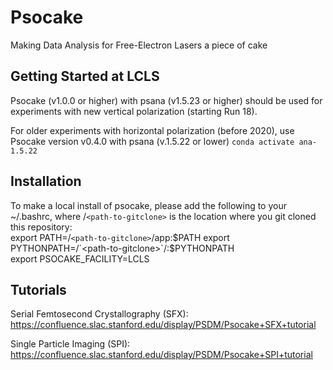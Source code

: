 # Psocake

Making Data Analysis for Free-Electron Lasers a piece of cake

## Getting Started at LCLS

Psocake (v1.0.0 or higher) with psana (v1.5.23 or higher) should be used for experiments with new vertical polarization (starting Run 18).

For older experiments with horizontal polarization (before 2020), use Psocake version v0.4.0 with psana (v.1.5.22 or lower)
`conda activate ana-1.5.22`

## Installation

To make a local install of psocake, please add the following to your ~/.bashrc, where /`<path-to-gitclone>` is the location where you git cloned this repository:  
export PATH=/`<path-to-gitclone>`/app:$PATH   
export PYTHONPATH=/`<path-to-gitclone>`/:$PYTHONPATH    
export PSOCAKE_FACILITY=LCLS  


## Tutorials

Serial Femtosecond Crystallography (SFX):
https://confluence.slac.stanford.edu/display/PSDM/Psocake+SFX+tutorial

Single Particle Imaging (SPI):
https://confluence.slac.stanford.edu/display/PSDM/Psocake+SPI+tutorial
